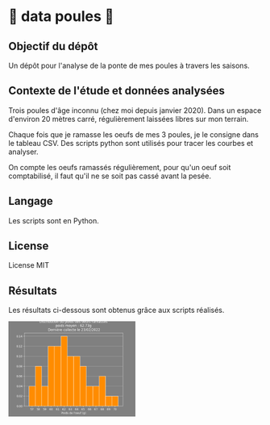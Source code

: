 # :chicken: data poules :chicken:

## Objectif du dépôt

Un dépôt pour l'analyse de la ponte de mes poules à travers les saisons.

## Contexte de l'étude et données analysées
Trois poules d'âge inconnu (chez moi depuis janvier 2020). Dans un espace d'environ 20 mètres carré, régulièrement laissées libres sur mon terrain.

Chaque fois que je ramasse les oeufs de mes 3 poules, je le consigne dans le tableau CSV. Des scripts python sont utilisés pour tracer les courbes et analyser.
 
On compte les oeufs ramassés régulièrement, pour qu'un oeuf soit comptabilisé, il faut qu'il ne se soit pas cassé avant la pesée.
 
## Langage
Les scripts sont en Python.

## License
License MIT

## Résultats
Les résultats ci-dessous sont obtenus grâce aux scripts réalisés.

<img align="center" width="50%" src="results/dist_oeufs.png" alt="distribution des oeufs">
